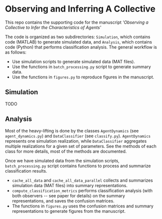 # Observing and Inferring A Collective

This repo contains the supporting code for the manuscript _'Observing a Collective to Infer the Characteristics of Agents'_

The code is organized as two subdirectories: `Simulation`, which contains code (MATLAB) to generate simulated data, and `Analysis`, which contains code (Python) that performs classification analysis. The general workflow is as follows:

- Use simulation scripts to generate simulated data (MAT files).
- Use the functions in `batch_processing.py` script to generate summary data.
- Use the functions in `figures.py` to reproduce figures in the manuscript.

## Simulation

TODO

## Analysis

Most of the heavy-lifting is done by the classes `AgentDynamics` (see `agent_dynamics.py`) and `DataClassifier` (see `classify.py`). `AgentDynamics` represents one simulation realization, while `DataClassifier` aggregates multiple realizations for a given set of parameters. See the methods of each class for more details, most of the methods are documented.

Once we have simulated data from the simulation scripts, `batch_processing.py` script contains functions to process and summarize classification results.
    
- `cache_all_data` and `cache_all_data_parallel` collects and summarizes simulation data (MAT files) into summary representations.
- `compute_classification_metrics` performs classification analysis (with both observers -- see paper for details) on the summary representations, and saves the confusion matrices.
- The functions in `figures.py` uses the confusion matrices and summary representations to generate figures from the manuscript.
